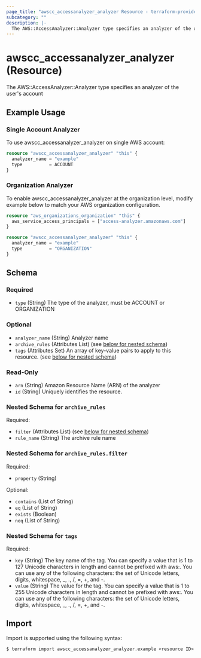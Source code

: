 ```yaml
---
page_title: "awscc_accessanalyzer_analyzer Resource - terraform-provider-awscc"
subcategory: ""
description: |-
  The AWS::AccessAnalyzer::Analyzer type specifies an analyzer of the user's account
---
```


# awscc_accessanalyzer_analyzer (Resource)

The AWS::AccessAnalyzer::Analyzer type specifies an analyzer of the user's account

## Example Usage

### Single Account Analyzer
To use awscc_accessanalyzer_analyzer on single AWS account:
```terraform
resource "awscc_accessanalyzer_analyzer" "this" {
  analyzer_name = "example"
  type          = ACCOUNT
}
```

### Organization Analyzer
To enable awscc_accessanalyzer_analyzer at the organization level, modify example below to match your AWS organization configuration.
```terraform
resource "aws_organizations_organization" "this" {
  aws_service_access_principals = ["access-analyzer.amazonaws.com"]
}

resource "awscc_accessanalyzer_analyzer" "this" {
  analyzer_name = "example"
  type          = "ORGANIZATION"
}
```

<!-- schema generated by tfplugindocs -->
## Schema

### Required

- `type` (String) The type of the analyzer, must be ACCOUNT or ORGANIZATION

### Optional

- `analyzer_name` (String) Analyzer name
- `archive_rules` (Attributes List) (see [below for nested schema](#nestedatt--archive_rules))
- `tags` (Attributes Set) An array of key-value pairs to apply to this resource. (see [below for nested schema](#nestedatt--tags))

### Read-Only

- `arn` (String) Amazon Resource Name (ARN) of the analyzer
- `id` (String) Uniquely identifies the resource.

<a id="nestedatt--archive_rules"></a>
### Nested Schema for `archive_rules`

Required:

- `filter` (Attributes List) (see [below for nested schema](#nestedatt--archive_rules--filter))
- `rule_name` (String) The archive rule name

<a id="nestedatt--archive_rules--filter"></a>
### Nested Schema for `archive_rules.filter`

Required:

- `property` (String)

Optional:

- `contains` (List of String)
- `eq` (List of String)
- `exists` (Boolean)
- `neq` (List of String)



<a id="nestedatt--tags"></a>
### Nested Schema for `tags`

Required:

- `key` (String) The key name of the tag. You can specify a value that is 1 to 127 Unicode characters in length and cannot be prefixed with aws:. You can use any of the following characters: the set of Unicode letters, digits, whitespace, _, ., /, =, +, and -.
- `value` (String) The value for the tag. You can specify a value that is 1 to 255 Unicode characters in length and cannot be prefixed with aws:. You can use any of the following characters: the set of Unicode letters, digits, whitespace, _, ., /, =, +, and -.

## Import

Import is supported using the following syntax:

```shell
$ terraform import awscc_accessanalyzer_analyzer.example <resource ID>
```